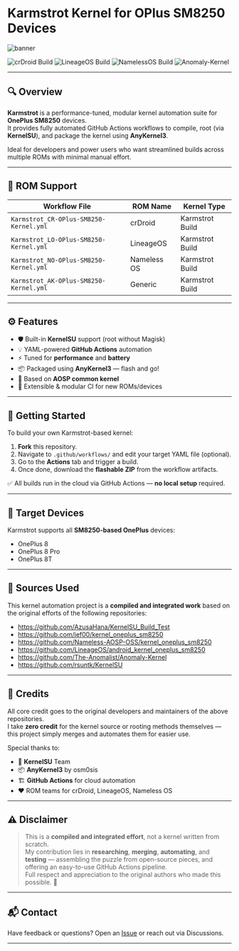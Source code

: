 # Karmstrot Kernel for OPlus SM8250 Devices

![banner](https://github.com/user-attachments/assets/6acc7ee0-427b-42e9-8964-52ccf72b44df)


![crDroid Build](https://img.shields.io/github/actions/workflow/status/rohanbatrain/Karmstrot-Builds/Karmstrot_CR-OPlus-SM8250-Kernel.yml?label=crDroid)
![LineageOS Build](https://img.shields.io/github/actions/workflow/status/rohanbatrain/Karmstrot-Builds/Karmstrot_LO-OPlus-SM8250-Kernel.yml?label=LineageOS)
![NamelessOS Build](https://img.shields.io/github/actions/workflow/status/rohanbatrain/Karmstrot-Builds/Karmstrot_NO-OPlus-SM8250-Kernel.yml?label=NamelessOS)
![Anomaly-Kernel](https://img.shields.io/github/actions/workflow/status/rohanbatrain/Karmstrot-Builds/Karmstrot_AK-OPlus-SM8250-Kernel.yml?label=Generic)




---

## 🔍 Overview

**Karmstrot** is a performance-tuned, modular kernel automation suite for **OnePlus SM8250** devices.  
It provides fully automated GitHub Actions workflows to compile, root (via **KernelSU**), and package the kernel using **AnyKernel3**.

Ideal for developers and power users who want streamlined builds across multiple ROMs with minimal manual effort.

---

## 🌟 ROM Support

| Workflow File                          | ROM Name    | Kernel Type     |
| -------------------------------------- | ----------- | ----------------|
| `Karmstrot_CR-OPlus-SM8250-Kernel.yml` | crDroid     | Karmstrot Build |
| `Karmstrot_LO-OPlus-SM8250-Kernel.yml` | LineageOS   | Karmstrot Build |
| `Karmstrot_NO-OPlus-SM8250-Kernel.yml` | Nameless OS | Karmstrot Build |
| `Karmstrot_AK-OPlus-SM8250-Kernel.yml` | Generic     | Karmstrot Build |

---

## ⚙️ Features

* 🛡️ Built-in **KernelSU** support (root without Magisk)
* 💡 YAML-powered **GitHub Actions** automation
* ⚡ Tuned for **performance** and **battery**
* 📦 Packaged using **AnyKernel3** — flash and go!
* 🔗 Based on **AOSP common kernel**
* 🔁 Extensible & modular CI for new ROMs/devices

---

## 🚀 Getting Started

To build your own Karmstrot-based kernel:

1. **Fork** this repository.
2. Navigate to `.github/workflows/` and edit your target YAML file (optional).
3. Go to the **Actions** tab and trigger a build.
4. Once done, download the **flashable ZIP** from the workflow artifacts.

✅ All builds run in the cloud via GitHub Actions — **no local setup** required.

---

## 📱 Target Devices

Karmstrot supports all **SM8250-based OnePlus** devices:

- OnePlus 8
- OnePlus 8 Pro
- OnePlus 8T

---

## 📂 Sources Used

This kernel automation project is a **compiled and integrated work** based on the original efforts of the following repositories:

- https://github.com/AzusaHana/KernelSU_Build_Test  
- https://github.com/jef00/kernel_oneplus_sm8250  
- https://github.com/Nameless-AOSP-OSS/kernel_oneplus_sm8250  
- https://github.com/LineageOS/android_kernel_oneplus_sm8250  
- https://github.com/The-Anomalist/Anomaly-Kernel  
- https://github.com/rsuntk/KernelSU  

---

## 🙌 Credits

All core credit goes to the original developers and maintainers of the above repositories.  
I take **zero credit** for the kernel source or rooting methods themselves — this project simply merges and automates them for easier use.

Special thanks to:

- 🧠 **KernelSU** Team  
- 📦 **AnyKernel3** by osm0sis  
- 🏗️ **GitHub Actions** for cloud automation  
- ❤️ ROM teams for crDroid, LineageOS, Nameless OS

---

## ⚠️ Disclaimer

> This is a **compiled and integrated effort**, not a kernel written from scratch.  
> My contribution lies in **researching**, **merging**, **automating**, and **testing** — assembling the puzzle from open-source pieces, and offering an easy-to-use GitHub Actions pipeline.  
> Full respect and appreciation to the original authors who made this possible. 🙏

---

## 📬 Contact

Have feedback or questions? Open an [Issue](https://github.com/rohanbatrain/Karmstrot-Builds/issues) or reach out via Discussions.

---
